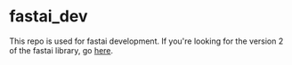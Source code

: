 # fastai_dev

This repo is used for fastai development. If you're looking for the version 2 of the fastai library, go [here](https://github.com/fastai/fastai2).